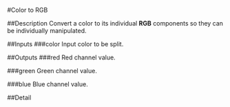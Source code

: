 #Color to RGB

##Description
Convert a color to its individual **RGB** components so they can be individually manipulated.

##Inputs
###color
Input color to be split.

##Outputs
###red
Red channel value.

###green
Green channel value.

###blue
Blue channel value.

##Detail

